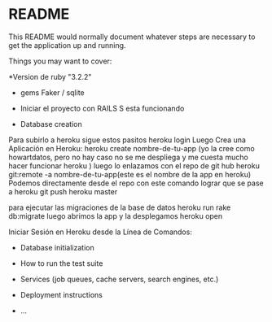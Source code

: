# README

This README would normally document whatever steps are necessary to get the
application up and running.

Things you may want to cover:

*Version de ruby  "3.2.2"

* gems Faker / sqlite 

* Iniciar el proyecto con RAILS S esta funcionando 

* Database creation

Para subirlo a heroku sigue estos pasitos 
heroku login
Luego Crea una Aplicación en Heroku:
heroku create nombre-de-tu-app (yo la cree como howartdatos, pero no hay caso no se me despliega y me cuesta mucho hacer funcionar heroku ) 
luego lo enlazamos con el repo de git hub 
heroku git:remote -a nombre-de-tu-app(este es el nombre de la app en heroku) 
Podemos directamente desde el repo con este comando lograr que se pase a heroku 
git push heroku master

para ejecutar las migraciones de la base de datos 
heroku run rake db:migrate
luego abrimos la app y la desplegamos 
heroku open

 
Iniciar Sesión en Heroku desde la Línea de Comandos:

* Database initialization

* How to run the test suite

* Services (job queues, cache servers, search engines, etc.)

* Deployment instructions

* ...
